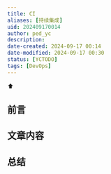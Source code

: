 ```yaml
---
title: CI
aliases: [持续集成]
uid: 202409170014
author: ped_yc
description: 
date-created: 2024-09-17 00:14
date-modified: 2024-09-17 00:30
status: [YCTODO]
tags: [DevOps]
---
```


⬆

## 前言

## 文章内容

## 总结
